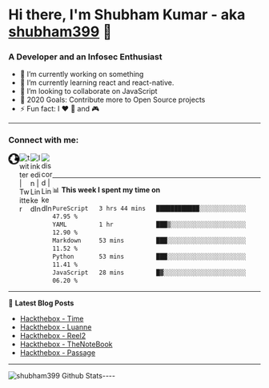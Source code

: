 # Hi there, I'm Shubham Kumar - aka [shubham399][website] 👋

### A Developer and an Infosec Enthusiast

- 🔭 I’m currently working on something
- 🌱 I’m currently learning react and react-native. 
- 👯 I’m looking to collaborate on JavaScript
- 🥅 2020 Goals: Contribute more to Open Source projects
- ⚡ Fun fact: I ❤️ 🐶 and 🎮


---
### Connect with me:

[<img align="left" alt="Website" width="22px" src="https://raw.githubusercontent.com/iconic/open-iconic/master/svg/globe.svg" />][website]
[<img align="left" alt="twitter | Twitter" width="22px" src="https://cdn.jsdelivr.net/npm/simple-icons@v3/icons/twitter.svg" />][twitter]
[<img align="left" alt="linkedin | LinkedIn" width="22px" src="https://cdn.jsdelivr.net/npm/simple-icons@v3/icons/linkedin.svg" />][linkedin]
[<img align="left" alt="discord | LinkedIn" width="22px" src="https://cdn.jsdelivr.net/npm/simple-icons@v3/icons/discord.svg" />][discord]


<br />
<br />

---
📊 **This week I spent my time on**
<!--START_SECTION:waka-->
```text
PureScript   3 hrs 44 mins   ████████████░░░░░░░░░░░░░   47.95 % 
YAML         1 hr            ███▒░░░░░░░░░░░░░░░░░░░░░   12.90 % 
Markdown     53 mins         ███░░░░░░░░░░░░░░░░░░░░░░   11.52 % 
Python       53 mins         ███░░░░░░░░░░░░░░░░░░░░░░   11.41 % 
JavaScript   28 mins         █▓░░░░░░░░░░░░░░░░░░░░░░░   06.20 % 
```
<!--END_SECTION:waka-->

---
📕 **Latest Blog Posts**
<!-- BLOG-POST-LIST:START -->
- [Hackthebox - Time](https://f3v3r.in/htb/machines/retired/time/)
- [Hackthebox - Luanne](https://f3v3r.in/htb/machines/retired/luanne/)
- [Hackthebox - Reel2](https://f3v3r.in/htb/machines/retired/reel2/)
- [Hackthebox - TheNoteBook](https://f3v3r.in/htb/machines/active/thenotebook/)
- [Hackthebox - Passage](https://f3v3r.in/htb/machines/retired/passage/)
<!-- BLOG-POST-LIST:END -->
---

<img align="left" alt="shubham399 Github Stats" src="https://github-readme-stats.vercel.app/api?username=shubham399&show_icons=true&hide_border=true&count_private=true" />
----

[website]:  https://shubhkumar.in/about/
[twitter]:  https://twitter.com/shubhkumar01/
[linkedin]: https://www.linkedin.com/in/shubham399/
[discord]:  https://discordapp.com/users/397613413301354497

